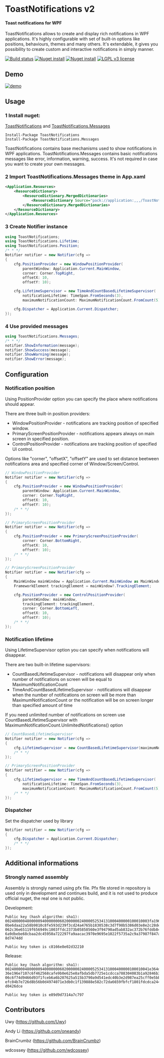 # ToastNotifications v2
#### Toast notifications for WPF

ToastNotifications allows to create and display rich notifications in WPF applications.
It's highly configurable with set of built-in options like positions, behaviours, themes and many others.
It's extendable, it gives you possibility to create custom and interactive notifications in simply manner.

[![Build status](https://ci.appveyor.com/api/projects/status/xk2e7g0nxfh5v92q?svg=true)](https://ci.appveyor.com/project/raflop/toastnotifications)
[![Nuget install](https://img.shields.io/badge/nuget-install-green.svg)](https://www.nuget.org/packages/ToastNotifications/)
[![Nuget install](https://img.shields.io/badge/nuget-install-green.svg)](https://www.nuget.org/packages/ToastNotifications.Messages/)
[![LGPL v3 license](https://img.shields.io/badge/license-LGPLV3-blue.svg)](https://github.com/raflop/ToastNotifications/blob/master-v2/license)

## Demo

[![demo](https://raw.githubusercontent.com/raflop/ToastNotifications/master-v2/Media/demo.gif)](https://raw.githubusercontent.com/raflop/ToastNotifications/master-v2/Media/demo.gif)

## Usage

### 1 Install nuget:
[ToastNotifications](https://www.nuget.org/packages/ToastNotifications/) and [ToastNotifications.Messages](https://www.nuget.org/packages/ToastNotifications.Messages/)

```
Install-Package ToastNotifications
Install-Package ToastNotifications.Messages
```
ToastNotifications contains base mechanisms used to show notifications in WPF applications.
ToastNotifications.Messages contains basic notifications messages like error, information, warning, success. It's not required in case you want to create your own messages.

### 2 Import ToastNotifications.Messages theme in App.xaml
```xml
<Application.Resources>
    <ResourceDictionary>
        <ResourceDictionary.MergedDictionaries>
            <ResourceDictionary Source="pack://application:,,,/ToastNotifications.Messages;component/Themes/Default.xaml" />
        </ResourceDictionary.MergedDictionaries>
    </ResourceDictionary>
</Application.Resources>
```

### 3 Create Notifier instance
```csharp
using ToastNotifications;
using ToastNotifications.Lifetime;
using ToastNotifications.Position;
/* * */
Notifier notifier = new Notifier(cfg =>
{
    cfg.PositionProvider = new WindowPositionProvider(
        parentWindow: Application.Current.MainWindow,
        corner: Corner.TopRight,
        offsetX: 10,  
        offsetY: 10);

    cfg.LifetimeSupervisor = new TimeAndCountBasedLifetimeSupervisor(
        notificationLifetime: TimeSpan.FromSeconds(3),
        maximumNotificationCount: MaximumNotificationCount.FromCount(5));

    cfg.Dispatcher = Application.Current.Dispatcher;
});
```

### 4 Use provided messages
```csharp
using ToastNotifications.Messages;
/* * */
notifier.ShowInformation(message);
notifier.ShowSuccess(message);
notifier.ShowWarning(message);
notifier.ShowError(message);
```

## Configuration
### Notification position

Using PositionProvider option you can specify the place where notifications should appear.

There are three built-in position providers:
 * WindowPositionProvider - notifications are tracking position of specified window.
 * PrimaryScreenPositionProvider - notifications appears always on main screen in specified position.
 * ControlPositionProvider - notifications are tracking position of specified UI control.

 Options like "corner", "offsetX", "offsetY" are used to set distance beetween notifications area and specified corner of Window/Screen/Control.

```csharp
// WindowPositionProvider
Notifier notifier = new Notifier(cfg =>
{
    cfg.PositionProvider = new WindowPositionProvider(
        parentWindow: Application.Current.MainWindow,
        corner: Corner.TopRight,
        offsetX: 10,  
        offsetY: 10);
    /* * */
});

// PrimaryScreenPositionProvider
Notifier notifier = new Notifier(cfg =>
{
    cfg.PositionProvider = new PrimaryScreenPositionProvider(
        corner: Corner.BottomRight,
        offsetX: 10,  
        offsetY: 10);
    /* * */
});

// PrimaryScreenPositionProvider
Notifier notifier = new Notifier(cfg =>
{
    MainWindow mainWindow = Application.Current.MainWindow as MainWindow;
    FrameworkElement trackingElement = mainWindow?.TrackingElement;

    cfg.PositionProvider = new ControlPositionProvider(
        parentWindow: mainWindow,
        trackingElement: trackingElement,
        corner: Corner.BottomLeft,
        offsetX: 10,  
        offsetY: 10);
    /* * */
});
```
### Notification lifetime

Using LifetimeSupervisor option you can specify when notifications will disappear.

There are two built-in lifetime supervisors:
 * CountBasedLifetimeSupervisor - notifications will disappear only when number of notifications on screen will be equal to MaximumNotificationCount
 * TimeAndCountBasedLifetimeSupervisor - notifications will disappear when the number of notifications on screen will be more than MaximumNotificationCount or the notification will be on screen longer than specified amount of time

If you need unlimited number of notifications on screen use CountBasedLifetimeSupervisor with MaximumNotificationCount.UnlimitedNotifications() option

```csharp
// CountBasedLifetimeSupervisor
Notifier notifier = new Notifier(cfg =>
{
    cfg.LifetimeSupervisor = new CountBasedLifetimeSupervisor(maximumNotificationCount: MaximumNotificationCount.UnlimitedNotifications());
    /* * */
});

// PrimaryScreenPositionProvider
Notifier notifier = new Notifier(cfg =>
{
    cfg.LifetimeSupervisor = new TimeAndCountBasedLifetimeSupervisor(
        notificationLifetime: TimeSpan.FromSeconds(3),
        maximumNotificationCount: MaximumNotificationCount.FromCount(5));
    /* * */
});

```
### Dispatcher
Set the dispatcher used by library
```csharp
Notifier notifier = new Notifier(cfg =>
{
    cfg.Dispatcher = Application.Current.Dispatcher;
    /* * */
});
```

## Additional informations

### Strongly named assembly
Assembly is strongly named using pfx file. Pfx file stored in repository is used only in development and continues build, and it is not used to produce official nuget, the real one is not public.

Development:
```sha1
Public key (hash algorithm: sha1):
002400000480000094000000060200000024000052534131000400000100010003fa196e46deb8
0be6daa22a58b9810c8fe593d239f3cd24a4765b1830538c3d7f98b5386d03e8e2c28def79c571
062c36e65119f656949c1003ffdc2373b05858560e3f94790ad5ab832ac372b76fddb84ca36530
6a9dbebe68cbaa2dc45950a722297fa9aacac3970e9695e1022f5735a2c9a37987f847a86dde47
8d7474dd

Public key token is c8166e8e02d32210
```
Release:
```sha1
Public key (hash algorithm: sha1):
002400000480000094000000060200000024000052534131000400000100010041e364d228daad
36e196e7107c6f462568cafe9b0e625e8afbda5db7725e1cdcca788304083b1a92846b372e002c
06c6f74d9466d93f1fceb6a6b207625a515b3790a9d541edc40b3e2d987ea25cff0e5bb9208046
efc04b7e726d8b56b0d4974071e3db0c1f139888e582c72da6659fbfcf1801fdcdca2449013ae5
d0426dce

Public key token is e89d9d7314a7c797
```

## Contributors

Uwy (https://github.com/Uwy)

Andy Li (https://github.com/oneandy)

BrainCrumbz (https://github.com/BrainCrumbz)

wdcossey (https://github.com/wdcossey)
